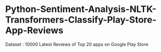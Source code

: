 # Python-Sentiment-Analysis-NLTK-Transformers-Classify-Play-Store-App-Reviews
Dataset : 10000 Latest Reviews of Top 20 apps on Google Play Store
